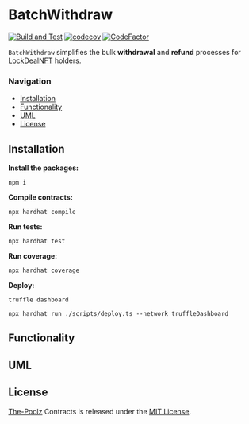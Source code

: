 # BatchWithdraw

[![Build and Test](https://github.com/The-Poolz/BatchWithdraw/actions/workflows/node.js.yml/badge.svg)](https://github.com/The-Poolz/BatchWithdraw/actions/workflows/node.js.yml)
[![codecov](https://codecov.io/gh/The-Poolz/BatchWithdraw/graph/badge.svg)](https://codecov.io/gh/The-Poolz/BatchWithdraw)
[![CodeFactor](https://www.codefactor.io/repository/github/the-poolz/BatchWithdraw/badge)](https://www.codefactor.io/repository/github/the-poolz/BatchWithdraw)

`BatchWithdraw` simplifies the bulk **withdrawal** and **refund** processes for [LockDealNFT](https://github.com/The-Poolz/LockDealNFT) holders.

### Navigation

-   [Installation](#installation)
-   [Functionality](#functionality)
-   [UML](#uml)
-   [License](#license)

## Installation

**Install the packages:**

```console
npm i
```

**Compile contracts:**

```console
npx hardhat compile
```

**Run tests:**

```console
npx hardhat test
```

**Run coverage:**

```console
npx hardhat coverage
```

**Deploy:**

```console
truffle dashboard
```

```console
npx hardhat run ./scripts/deploy.ts --network truffleDashboard
```

## Functionality

## UML

## License

[The-Poolz](https://poolz.finance/) Contracts is released under the [MIT License](https://github.com/The-Poolz/BatchWithdraw/blob/master/LICENSE).
